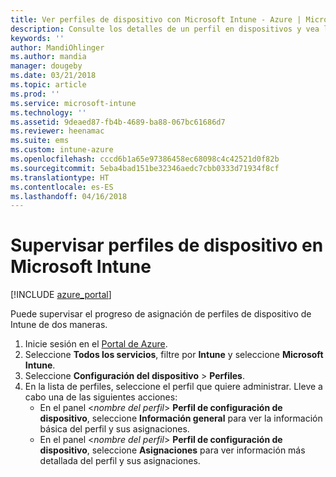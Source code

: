 ```yaml
---
title: Ver perfiles de dispositivo con Microsoft Intune - Azure | Microsoft Docs
description: Consulte los detalles de un perfil en dispositivos y vea los dispositivos que tienen perfiles de dispositivo de Microsoft Intune asignados o implementados.
keywords: ''
author: MandiOhlinger
ms.author: mandia
manager: dougeby
ms.date: 03/21/2018
ms.topic: article
ms.prod: ''
ms.service: microsoft-intune
ms.technology: ''
ms.assetid: 9deaed87-fb4b-4689-ba88-067bc61686d7
ms.reviewer: heenamac
ms.suite: ems
ms.custom: intune-azure
ms.openlocfilehash: cccd6b1a65e97386458ec68098c4c42521d0f82b
ms.sourcegitcommit: 5eba4bad151be32346aedc7cbb0333d71934f8cf
ms.translationtype: HT
ms.contentlocale: es-ES
ms.lasthandoff: 04/16/2018
---
```

# <a name="monitor-device-profiles-in-microsoft-intune"></a>Supervisar perfiles de dispositivo en Microsoft Intune

[!INCLUDE [azure_portal](./includes/azure_portal.md)]

Puede supervisar el progreso de asignación de perfiles de dispositivo de Intune de dos maneras.

1. Inicie sesión en el [Portal de Azure](https://portal.azure.com).
2. Seleccione **Todos los servicios**, filtre por **Intune** y seleccione **Microsoft Intune**.
3. Seleccione **Configuración del dispositivo** > **Perfiles**.
4. En la lista de perfiles, seleccione el perfil que quiere administrar. Lleve a cabo una de las siguientes acciones:
    - En el panel <*nombre del perfil*> **Perfil de configuración de dispositivo**, seleccione **Información general** para ver la información básica del perfil y sus asignaciones.
    - En el panel <*nombre del perfil*> **Perfil de configuración de dispositivo**, seleccione **Asignaciones** para ver información más detallada del perfil y sus asignaciones.
